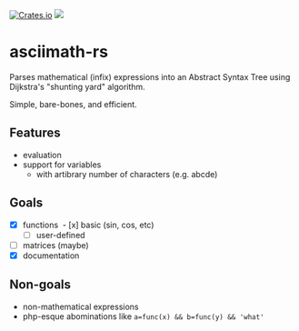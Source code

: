 
[![Crates.io](https://img.shields.io/crates/v/asciimath.svg)](https://crates.io/crates/asciimath)
[![](https://docs.rs/asciimath/badge.svg)](https://docs.rs/asciimath)


# asciimath-rs

Parses mathematical (infix) expressions into an Abstract Syntax Tree using  Dijkstra's "shunting yard" algorithm. 

Simple, bare-bones, and efficient.

## Features
- evaluation
- support for variables 
  - with artibrary number of characters (e.g. abcde)

## Goals
- [x] functions
  - [x] basic (sin, cos, etc)
  - [ ] user-defined
- [ ] matrices (maybe)
- [x] documentation

## Non-goals

- non-mathematical expressions
- php-esque abominations like `a=func(x) && b=func(y) && 'what'`

